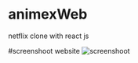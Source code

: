 # animexWeb
netflix clone with react js


#screenshoot website
![screenshoot](http://idmustopha.com/img/portfolio/Screenshot%20at%202019-02-14%2006-13-47.png)